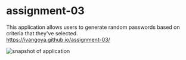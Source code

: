 # assignment-03
This application allows users to generate random passwords based on criteria that they've selected.  
https://ivangoya.github.io/assignment-03/

![snapshot of application](https://user-images.githubusercontent.com/9455019/167011184-9ba64f0d-e36b-4abe-a11c-39f663be6db3.png)
